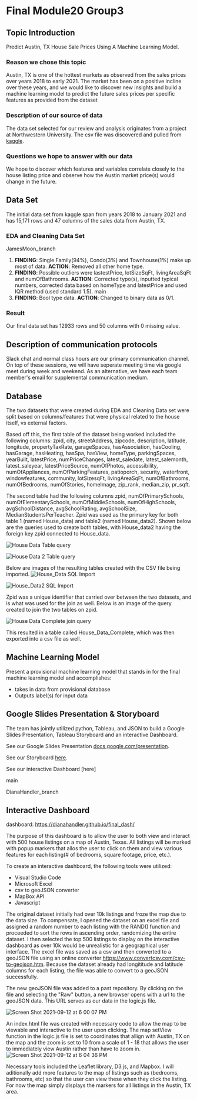 
# Final Module20 Group3

## Topic Introduction
Predict Austin, TX House Sale Prices Using A Machine Learning Model\.

### Reason we chose this topic
Austin, TX is one of the hottest markets as observed from the sales prices over years 2018 to early 2021. The market has been on a positive incline over these years, and we would like to discover new insights and build a machine learning model to predict the future sales prices per specific features as provided from the dataset

### Description of our source of data 
The data set selected for our review and analysis originates from a project at Northwestern University. The csv file was discovered and pulled from [kaggle](https://www.kaggle.com/ericpierce/austinhousingprices)\.

### Questions we hope to answer with our data
We hope to discover which features and variables correlate closely to the house listing price and observe how the Austin market price(s) would change in the future\.

## Data Set
The initial data set from kaggle span from years 2018 to January 2021 and has 15,171 rows and 47 columns of the sales data from Austin, TX\.

### EDA and Cleaning Data Set
JamesMoon_branch
1. **FINDING**: Single Family(94%), Condo(3%) and Townhouse(1%) make up most of data. **ACTION**: Removed all other home type\.
2. **FINDING**: Possible outliers were lastestPrice, lotSizeSqFt, livingAreaSqFt and numOfBathrooms.  **ACTION**: Corrected typo(s), inputted typical numbers, corrected data based on homeType and latestPrice and used IQR method (used standard 1.5)\.
 main
3. **FINDING**: Bool type data. **ACTION**: Changed to binary data as 0/1\.

### Result
Our final data set has 12933 rows and 50 columns with 0 missing value\.

## Description of communication protocols
Slack chat and normal class hours are our primary communication channel. On top of these sessions, we will have seperate meeting time via google meet during week and weekend\.
As an alternative, we have each team member's email for supplemental communication medium\.

## Database
The two datasets that were created during EDA and Cleaning Data set were split based on columns/features that were physical related to the house itself, vs external factors.

Based off this, the first table of the dataset being worked included the following columns: zpid, city, streetAddress, zipcode, description, latitude, longitude, propertyTaxRate, garageSpaces, hasAssociation, hasCooling, hasGarage, hasHeating, hasSpa, hasView, homeType, parkingSpaces, yearBuilt, latestPrice, numPriceChanges, latest_saledate, latest_salemonth, latest_saleyear, latestPriceSource, numOfPhotos, accessibility, numOfAppliances, numOfParkingFeatures, patioporch, security, waterfront, windowfeatures, community, lotSizesqFt, livingAreaSqFt, numOfBathrooms, numOfBedrooms, numOfStories, homeImage, zip_rank, median_zip, pr_sqft. 

The second table had the following columns zpid, numOfPrimarySchools, numOfElementarySchools, numOfMiddleSchools, numOfHighSchools, avgSchoolDistance, avgSchoolRating, avgSchoolSize, MedianStudentsPerTeacher. Zpid was used as the primary key for both table 1 (named House_data) and table2 (named House_data2). 
Shown below are the queries used to create both tables, with House_data2 having the foreign key zpid connected to House_data. 

![House Data Table query](https://github.com/dianahandler/Final_Module20_Group3/blob/ec20086b18caf302f1b12e9af6f93a2d0261d105/Resources/House%20Data%20table%20query.png)


![House Data 2 Table query](https://github.com/dianahandler/Final_Module20_Group3/blob/ec20086b18caf302f1b12e9af6f93a2d0261d105/Resources/House%20Data%202%20table%20query.png)

Below are images of the resulting tables created with the CSV file being imported.
![House_Data SQL Import](https://github.com/dianahandler/Final_Module20_Group3/blob/ec20086b18caf302f1b12e9af6f93a2d0261d105/Resources/House_Data%20SQL%20Import.png)

![House_Data2 SQL Import](https://github.com/dianahandler/Final_Module20_Group3/blob/ec20086b18caf302f1b12e9af6f93a2d0261d105/Resources/House_Data2%20SQL%20Import.png)


Zpid was a unique identifier that carried over between the two datasets, and is what was used for the join as well. Below is an image of
the query created to join the two tables on zpid.

![House Data Complete join query](https://github.com/dianahandler/Final_Module20_Group3/blob/ec20086b18caf302f1b12e9af6f93a2d0261d105/Resources/House%20Data%20Complete%20join%20query.png)

This resulted in a table called House_Data_Complete, which was then exported into a csv file as well.

## Machine Learning Model
Present a provisional machine learning model that stands in for the final machine learning model and accomplishes:
- takes in data from provisional database
- Outputs label(s) for input data

## Google Slides Presentation & Storyboard 
The team has jointly utilized python, Tableau, and JSON to build a Google Slides Presentation, Tableau Storyboard and an interactive Dashboard\.

See our Google Slides Presentation [docs.google.com/presentation](https://docs.google.com/presentation/d/1twBBLEhZZkmWahrWEjHUeVqPb6Sn0j-FQJ_6LjUNoQ8/edit?usp=sharing)\.

See our Storyboard [here](https://public.tableau.com/app/profile/cinthia.kim7065/viz/Final_Module20_Group3_Austin_Housing/Storyboard_1)\.

See our interactive Dashboard [here]

main


DianaHandler_branch
## Interactive Dashboard

dashboard: https://dianahandler.github.io/final_dash/

The purpose of this dashboard is to allow the user to both view and interact with 500 house listings on a map of Austin, Texas. All listings will be marked with popup markers that allos the user to click on them and view various features for each listing(# of bedrooms, square footage, price, etc.). 

To create an interactive dashboard, the following tools were utilized:
- Visual Studio Code
- Microsoft Excel
- csv to geoJSON converter
- MapBox API
- Javascript

The original dataset initially had over 10k listings and froze the map due to the data size. To compensate, I opened the dataset on an excel file and assigned a random number to each listing with the RAND() function and proceeded to sort the rows in ascending order, randomizing the entire dataset. I then selected the top 500 listings to display on the interactive dashboard as over 10k would be unrealistic for a geographical user interface. The excel file was saved as a csv and then converted to a geoJSON file using an online converter https://www.convertcsv.com/csv-to-geojson.htm. Because the dataset already had longititude and latitude columns for each listing, the file was able to convert to a geoJSON successfully. 

The new geoJSON file was added to a past repository. By clicking on the file and selecting the "Raw" button, a new browser opens with a url to the geoJSON data. This URL serves as our data in the logic.js file. 

![Screen Shot 2021-09-12 at 6 00 07 PM](https://user-images.githubusercontent.com/82029390/133004079-17ecc49c-5321-43cb-a0f5-c2be17f76ea4.png)

An index.html file was created with necessary code to allow the map to be viewable and interactive to the user upon clicking. The map setView function in the logic.js file is set to coordinates that allign with Austin, TX on the map and the zoom is set to 10 from a scale of 1 - 18 that allows the user to immediately view Austin rather than have to zoom in.
![Screen Shot 2021-09-12 at 6 04 36 PM](https://user-images.githubusercontent.com/82029390/133004201-5dd77a6a-646b-472e-aaad-fdfb80378745.png)

Necessary tools included the Leaflet library, D3.js, and Mapbox. I will aditionally add more features to the map of listings such as (bedrooms, bathrooms, etc) so that the user can view these when they click the listing. For now the map simply displays the markers for all listings in the Austin, TX area.


